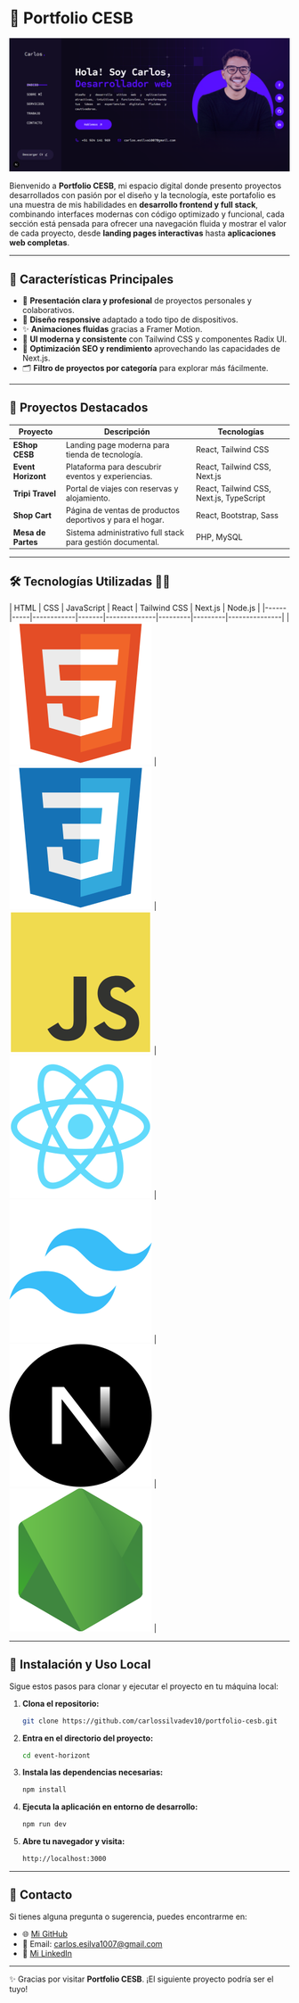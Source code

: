 # 💼 Portfolio CESB

[![Portfolio CESB](./public/image-preview.png)](https://tu-portafolio-link.com)

Bienvenido a **Portfolio CESB**, mi espacio digital donde presento proyectos desarrollados con pasión por el diseño y la tecnología, este portafolio es una muestra de mis habilidades en **desarrollo frontend y full stack**, combinando interfaces modernas con código optimizado y funcional, cada sección está pensada para ofrecer una navegación fluida y mostrar el valor de cada proyecto, desde **landing pages interactivas** hasta **aplicaciones web completas**.

---

## 🌟 **Características Principales**

- 🎯 **Presentación clara y profesional** de proyectos personales y colaborativos.
- 📱 **Diseño responsive** adaptado a todo tipo de dispositivos.
- ✨ **Animaciones fluidas** gracias a Framer Motion.
- 🎨 **UI moderna y consistente** con Tailwind CSS y componentes Radix UI.
- 🚀 **Optimización SEO y rendimiento** aprovechando las capacidades de Next.js.
- 🗂️ **Filtro de proyectos por categoría** para explorar más fácilmente.

---

## 📌 **Proyectos Destacados**

| Proyecto | Descripción | Tecnologías |
|----------|-------------|-------------|
| **EShop CESB** | Landing page moderna para tienda de tecnología. | React, Tailwind CSS |
| **Event Horizont** | Plataforma para descubrir eventos y experiencias. | React, Tailwind CSS, Next.js |
| **Tripi Travel** | Portal de viajes con reservas y alojamiento. | React, Tailwind CSS, Next.js, TypeScript |
| **Shop Cart** | Página de ventas de productos deportivos y para el hogar. | React, Bootstrap, Sass |
| **Mesa de Partes** | Sistema administrativo full stack para gestión documental. | PHP, MySQL |

---

## 🛠️ Tecnologías Utilizadas 👨‍💻

| HTML | CSS | JavaScript | React | Tailwind CSS | Next.js | Node.js |
|------|-----|------------|-------|--------------|---------|---------|---------------|
| ![HTML](https://raw.githubusercontent.com/devicons/devicon/master/icons/html5/html5-original.svg) | ![CSS](https://raw.githubusercontent.com/devicons/devicon/master/icons/css3/css3-original.svg) | ![JavaScript](https://raw.githubusercontent.com/devicons/devicon/master/icons/javascript/javascript-original.svg) | ![React](https://raw.githubusercontent.com/devicons/devicon/master/icons/react/react-original.svg) | ![TailwindCSS](https://raw.githubusercontent.com/devicons/devicon/master/icons/tailwindcss/tailwindcss-original.svg) | ![Next.js](https://raw.githubusercontent.com/devicons/devicon/master/icons/nextjs/nextjs-original.svg) | ![Node.js](https://raw.githubusercontent.com/devicons/devicon/master/icons/nodejs/nodejs-original.svg) |

---

## 🚀 Instalación y Uso Local

Sigue estos pasos para clonar y ejecutar el proyecto en tu máquina local:

1. **Clona el repositorio:**

   ```bash
   git clone https://github.com/carlossilvadev10/portfolio-cesb.git
   ```

2. **Entra en el directorio del proyecto:**

   ```bash
   cd event-horizont
   ```

3. **Instala las dependencias necesarias:**

   ```bash
   npm install
   ```

4. **Ejecuta la aplicación en entorno de desarrollo:**

   ```bash
   npm run dev
   ```

5. **Abre tu navegador y visita:**

   ```bash
   http://localhost:3000
   ```

---

## 📩 Contacto

Si tienes alguna pregunta o sugerencia, puedes encontrarme en:

- 🌐 [Mi GitHub](https://github.com/carlossilvadev10)
- 📧 Email: [carlos.esilva1007@gmail.com](mailto:carlos.esilva1007@gmail.com)
- 💼 [Mi LinkedIn](https://www.linkedin.com/in/carlos-eduardo-silva-bustamante-b6084528b?utm_source=share&utm_campaign=share_via&utm_content=profile&utm_medium=android_app)

---

✨ Gracias por visitar **Portfolio CESB**. ¡El siguiente proyecto podría ser el tuyo!